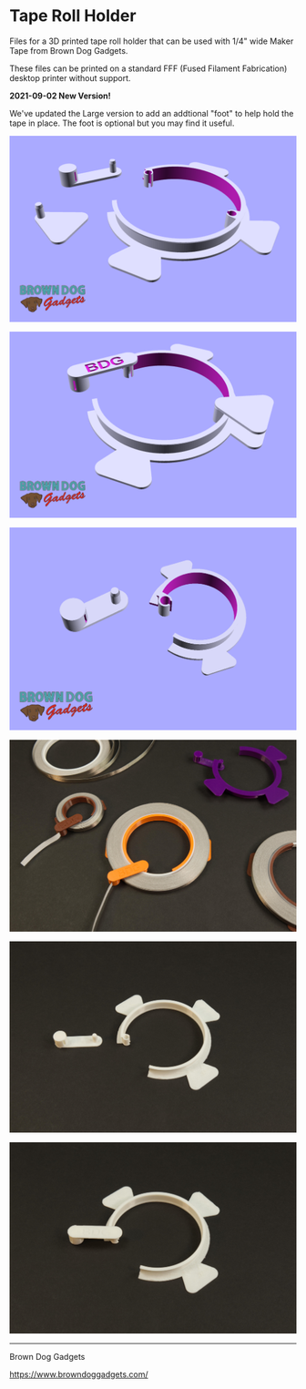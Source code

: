 # Tape Roll Holder

Files for a 3D printed tape roll holder that can be used with 1/4" wide Maker Tape from Brown Dog Gadgets.

These files can be printed on a standard FFF (Fused Filament Fabrication) desktop printer without support.

**2021-09-02 New Version!**

We've updated the Large version to add an addtional "foot" to help hold the tape in place. The foot is optional but you may find it useful.

![](Images/Large-Tape-Holder-v2.png)

![](Images/Large-Tape-Holder-v2-assembled.png)

![](Images/Small-Tape-Holder.png)

![](Images/Large-Tape-Holder-2345.jpg)

![](Images/Large-Tape-Holder-2346.jpg)

![](Images/Large-Tape-Holder-2347.jpg)

---

Brown Dog Gadgets

https://www.browndoggadgets.com/
